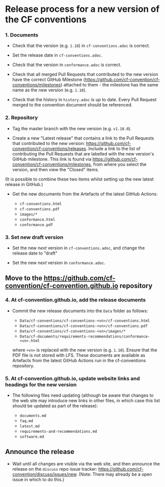 # Release process for a new version of the CF conventions

### 1. Documents

* Check that the version (e.g. `1.10`) in `cf-conventions.adoc` is correct.

* Set the release date in `cf-conventions.adoc`.

* Check that the version in `conformance.adoc` is correct.

* Check that all merged Pull Requests that contributed to the new
  version have the correct GitHub Milestone
  (https://github.com/cf-convention/cf-conventions/milestones)
  attached to them - the milestone has the same name as the new
  version (e.g. `1.10`).

* Check that the history in `history.adoc` is up to date. Every Pull
  Request merged to the convention document should be referenced.

### 2. Repository

* Tag the master branch with the new version (e.g. `v1.10.0`).

* Create a new "Latest release" that contains a link to the Pull
  Requests that contributed to the new version:
  https://github.com/cf-convention/cf-conventions/releases. Include a
  link to the list of contributing the Pull Requests that are labelled
  with the new version's GitHub milestone. This link is found via
  https://github.com/cf-convention/cf-conventions/milestones, from
  where you select the version, and then view the "Closed" items.

(It is possible to combine these two items whilst setting up the new
latest release in GitHub.)

* Get the new documents from the Artefacts of the latest GitHub Actions:

  * `cf-conventions.html`
  * `cf-conventions.pdf`
  * `images/*`
  * `conformance.html`
  * `conformance.pdf`

### 3. Set new draft version

* Set the new *next* version in `cf-conventions.adoc`, and change the
  release date to "draft"

* Set the new *next* version in `conformance.adoc`.

## Move to the https://github.com/cf-convention/cf-convention.github.io repository

### 4. At cf-convention.github.io, add the release documents

* Commit the new release documents into the `Data` folder as follows:
   
  * `Data/cf-conventions/cf-conventions-<vn>/cf-conventions.html`
  * `Data/cf-conventions/cf-conventions-<vn>/cf-conventions.pdf`
  * `Data/cf-conventions/cf-conventions-<vn>/images/*`
  * `Data/cf-documents/requirements-recommendations/conformance-<vn>.html`
     
   where `<vn>` is replaced with the new version (e.g. `1.10`). Ensure
   that the PDF file is not stored with LFS. These documents are
   available as Artefacts from the latest GitHub Actions run in the
   cf-conventions repository.

### 5. At cf-convention.github.io, update website links and headings for the new version

* The following files need updating (although be aware that changes
  to the web site may introduce new links in other files, in which
  case this list should be updated as part of the release):
  
   * `documents.md`
   * `faq.md`
   * `latest.md`
   * `requirements-and-recommendations.md`
   * `software.md`
 
## Announce the release

* Wait until all changes are visible via the web site, and then
  announce the release on the `discuss` repo issue tracker:
  https://github.com/cf-convention/discuss/issues/new. (Note: There
  may already be a open issue in which to do this.)

